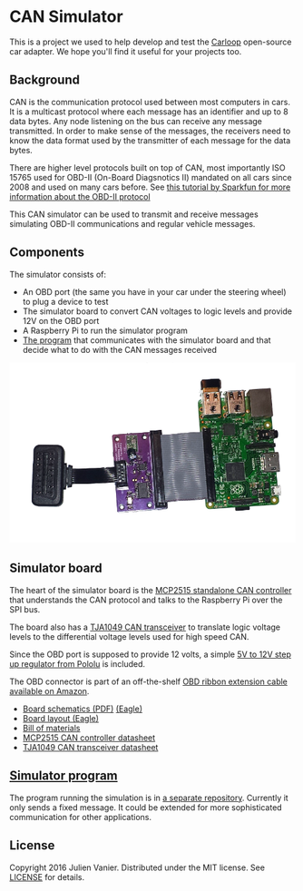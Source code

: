 # CAN Simulator

This is a project we used to help develop and test the [Carloop][carloop] open-source car adapter. We hope you'll find it useful for your projects too.

## Background

CAN is the communication protocol used between most computers in cars. It is a multicast protocol where each message has an identifier and up to 8 data bytes. Any node listening on the bus can receive any message transmitted. In order to make sense of the messages, the receivers need to know the data format used by the transmitter of each message for the data bytes.

There are higher level protocols built on top of CAN, most importantly ISO 15765 used for OBD-II (On-Board Diagsnotics II) mandated on all cars since 2008 and used on many cars before. See [this tutorial by Sparkfun for more information about the OBD-II protocol][obd-getting-started]

This CAN simulator can be used to transmit and receive messages simulating OBD-II communications and regular vehicle messages.

## Components

The simulator consists of:
- An OBD port (the same you have in your car under the steering wheel) to plug a device to test
- The simulator board to convert CAN voltages to logic levels and provide 12V on the OBD port
- A Raspberry Pi to run the simulator program
- [The program](simulator-program) that communicates with the simulator board and that decide what to do with the CAN messages received

![CAN simulator](simulator.png)

## Simulator board

The heart of the simulator board is the [MCP2515 standalone CAN controller][mcp2515-datasheet] that understands the CAN protocol
and talks to the Raspberry Pi over the SPI bus.

The board also has a [TJA1049 CAN transceiver][tja1049-datasheet] to translate logic voltage levels to the differential voltage levels used for high speed CAN.

Since the OBD port is supposed to provide 12 volts, a simple [5V to 12V step up regulator from Pololu][12v-step-up-regulator] is included.

The OBD connector is part of an off-the-shelf [OBD ribbon extension cable available on Amazon][obd-cable].

- [Board schematics (PDF)](schematics) [(Eagle)](schematics-eagle)
- [Board layout (Eagle)][layout-eagle]
- [Bill of materials][bom]
- [MCP2515 CAN controller datasheet][mcp2515-datasheet]
- [TJA1049 CAN transceiver datasheet][tja1049-datasheet]

## [Simulator program][simulator-program]

The program running the simulation is in [a separate repository][simulator-program]. Currently it only sends a fixed message. It could be extended for more sophisticated communication for other applications.

## License

Copyright 2016 Julien Vanier. Distributed under the MIT license. See [LICENSE](/LICENSE) for details.

[carloop]: https://www.carloop.io
[simulator-program]: https://github.com/carloop/simulator-program
[schematics]: eagle/CAN-Simulator_v1.pdf
[schematics-eagle]: eagle/CAN-Simulator_v1.sch
[layout-eagle]: eagle/CAN-Simulator_v1.brd
[bom]: eagle/CAN-Simulator_v1_BOM.csv
[obd-getting-started]: https://learn.sparkfun.com/tutorials/getting-started-with-obd-ii
[obd-cable]: https://www.amazon.com/gp/product/B00GGLVXG2/ref=oh_aui_detailpage_o02_s00?ie=UTF8&psc=1
[mcp2515-datasheet]: datasheets/MCP2515%20Datasheet.pdf
[tja1049-datasheet]: datasheets/TJA1049%20Datasheet.pdf
[12v-step-up-regulator]: https://www.pololu.com/product/2117
